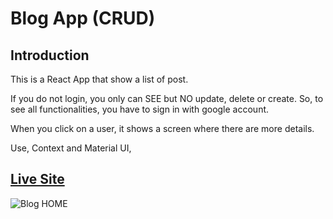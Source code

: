 # Blog App (CRUD)

## Introduction
This is a React App that show a list of post.

If you do not login, you only can SEE but NO update, delete or create.
So, to see all functionalities, you have to sign in with google account.

When you click on a user, it shows a screen where there are more details.

Use, Context and Material UI, 

## [Live Site](https://nostalgic-lovelace-2064d9.netlify.app/)

![Blog HOME](https://res.cloudinary.com/drcq2kx3u/image/upload/v1618539199/GitHub/React-Blog-CRUD/blog-home_wx74lb.jpg)
